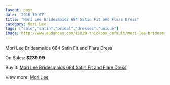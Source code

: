 ```yaml
---
layout: post
date: '2016-10-07'
title: "Mori Lee Bridesmaids 684 Satin Fit and Flare Dress"
category: Mori Lee
tags: ["sale","satin","bridal","dresses","unique"]
image: http://www.eudances.com/15029-thickbox_default/mori-lee-bridesmaids-684-satin-fit-and-flare-dress.jpg
---
```

Mori Lee Bridesmaids 684 Satin Fit and Flare Dress

On Sales: **$239.99**
<a href="https://www.eudances.com/en/mori-lee/4469-mori-lee-bridesmaids-684-satin-fit-and-flare-dress.html"><amp-img layout="responsive" width="600" height="600" src="//www.eudances.com/15029-thickbox_default/mori-lee-bridesmaids-684-satin-fit-and-flare-dress.jpg" alt="Mori Lee Bridesmaids 684 Satin Fit and Flare Dress 0" /></a>
<a href="https://www.eudances.com/en/mori-lee/4469-mori-lee-bridesmaids-684-satin-fit-and-flare-dress.html"><amp-img layout="responsive" width="600" height="600" src="//www.eudances.com/15030-thickbox_default/mori-lee-bridesmaids-684-satin-fit-and-flare-dress.jpg" alt="Mori Lee Bridesmaids 684 Satin Fit and Flare Dress 1" /></a>

Buy it: [Mori Lee Bridesmaids 684 Satin Fit and Flare Dress](https://www.eudances.com/en/mori-lee/4469-mori-lee-bridesmaids-684-satin-fit-and-flare-dress.html "Mori Lee Bridesmaids 684 Satin Fit and Flare Dress")

View more: [Mori Lee](https://www.eudances.com/en/65-mori-lee "Mori Lee")
